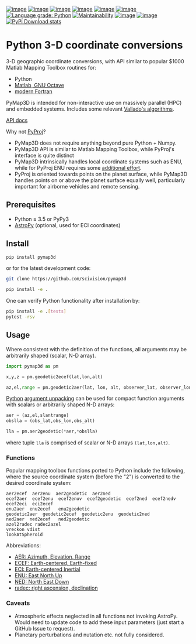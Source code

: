[![image](https://zenodo.org/badge/DOI/10.5281/zenodo.213676.svg)](https://doi.org/10.5281/zenodo.213676)
[![image](http://joss.theoj.org/papers/10.21105/joss.00580/status.svg)](https://doi.org/10.21105/joss.00580)
[![image](http://img.shields.io/badge/powered%20by-AstroPy-orange.svg?style=flat)](http://www.astropy.org/)
[![image](https://travis-ci.org/scivision/pymap3d.svg?branch=master)](https://travis-ci.org/scivision/pymap3d)
[![image](https://coveralls.io/repos/github/scivision/pymap3d/badge.svg?branch=master)](https://coveralls.io/github/scivision/pymap3d?branch=master)
[![image](https://ci.appveyor.com/api/projects/status/af479t19j66t8x5n?svg=true)](https://ci.appveyor.com/project/scivision/pymap3d)
[![Language grade: Python](https://img.shields.io/lgtm/grade/python/g/scivision/pymap3d.svg?logo=lgtm&logoWidth=18)](https://lgtm.com/projects/g/scivision/pymap3d/context:python)
[![Maintainability](https://api.codeclimate.com/v1/badges/b6e4b90175e6dbf1b375/maintainability)](https://codeclimate.com/github/scivision/pymap3d/maintainability)
[![image](https://img.shields.io/pypi/pyversions/pymap3d.svg)](https://pypi.python.org/pypi/pymap3d)
[![image](https://img.shields.io/pypi/format/pymap3d.svg)](https://pypi.python.org/pypi/pymap3d)
[![PyPi Download stats](http://pepy.tech/badge/pymap3d)](http://pepy.tech/project/pymap3d)

# Python 3-D coordinate conversions

3-D geographic coordinate conversions, with API similar to popular $1000 Matlab Mapping Toolbox routines for:

* Python
* [Matlab, GNU Octave](https://github.com/scivision/matmap3d)
* [modern Fortran](https://github.com/scivision/maptran)

PyMap3D is intended for non-interactive use on massively parallel (HPC) and embedded systems.
Includes some relevant
[Vallado's algorithms](http://www.smad.com/vallado/fortran/fortran.html).

[API docs](https://www.scivision.co/pymap3d)

Why not [PyProj](https://github.com/jswhit/pyproj)?

-   PyMap3D does not require anything beyond pure Python + Numpy.
-   PyMap3D API is similar to Matlab Mapping Toolbox, while PyProj's interface is quite distinct
-   PyMap3D intrinsically handles local coordinate systems such as ENU,
    while for PyProj ENU requires some [additional
    effort](https://github.com/jswhit/pyproj/issues/105).
-   PyProj is oriented towards points on the planet surface, while
    PyMap3D handles points on or above the planet surface equally well,
    particularly important for airborne vehicles and remote sensing.

## Prerequisites

* Python &ge; 3.5 or PyPy3
* [AstroPy](http://www.astropy.org/) (optional, used for ECI coordinates)


## Install

```sh
pip install pymap3d
```

or for the latest development code:
```sh
git clone https://github.com/scivision/pymap3d

pip install -e .
```

One can verify Python functionality after installation by:
```sh
pip install -e .[tests]
pytest -rsv
```

## Usage

Where consistent with the definition of the functions, all arguments may
be arbitrarily shaped (scalar, N-D array).

```python
import pymap3d as pm

x,y,z = pm.geodetic2ecef(lat,lon,alt)

az,el,range = pm.geodetic2aer(lat, lon, alt, observer_lat, observer_lon, 0)
```

[Python](https://www.python.org/dev/peps/pep-0448/)
[argument unpacking](https://docs.python.org/3.6/tutorial/controlflow.html#unpacking-argument-lists)
can be used for compact function arguments with scalars or arbitrarily
shaped N-D arrays:

```python
aer = (az,el,slantrange)
obslla = (obs_lat,obs_lon,obs_alt)

lla = pm.aer2geodetic(*aer,*obslla)
```

where tuple `lla` is comprised of scalar or N-D arrays `(lat,lon,alt)`.


### Functions

Popular mapping toolbox functions ported to Python include the
following, where the source coordinate system (before the "2") is
converted to the desired coordinate system:

    aer2ecef  aer2enu  aer2geodetic  aer2ned
    ecef2aer  ecef2enu  ecef2enuv  ecef2geodetic  ecef2ned  ecef2nedv
    ecef2eci  eci2ecef
    enu2aer  enu2ecef   enu2geodetic
    geodetic2aer  geodetic2ecef  geodetic2enu  geodetic2ned
    ned2aer  ned2ecef   ned2geodetic
    azel2radec radec2azel
    vreckon vdist
    lookAtSpheroid

Abbreviations:

-   [AER: Azimuth, Elevation, Range](https://en.wikipedia.org/wiki/Spherical_coordinate_system)
-   [ECEF: Earth-centered, Earth-fixed](https://en.wikipedia.org/wiki/ECEF)
-   [ECI: Earth-centered Inertial](https://en.wikipedia.org/wiki/Earth-centered_inertial)
-   [ENU: East North Up](https://en.wikipedia.org/wiki/Axes_conventions#Ground_reference_frames:_ENU_and_NED)
-   [NED: North East Down](https://en.wikipedia.org/wiki/North_east_down)
-   [radec: right ascension, declination](https://en.wikipedia.org/wiki/Right_ascension)

### Caveats

* Atmospheric effects neglected in all functions not invoking AstroPy.
  Would need to update code to add these input parameters (just start a GitHub Issue to request).
* Planetary perturbations and nutation etc. not fully considered.

